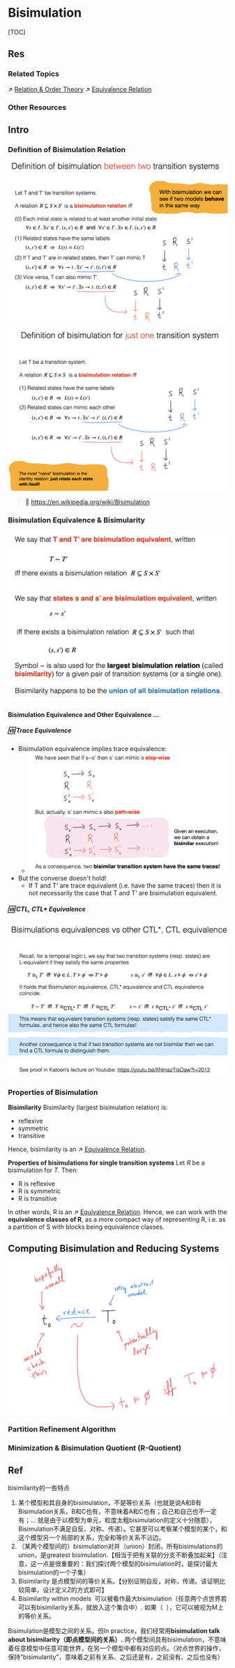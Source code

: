 # Bisimulation

[TOC]



## Res
### Related Topics
↗ [Relation & Order Theory](../../../../../../../../🧮%20Mathematics/🤼‍♀️%20Mathematical%20Logic%20(Foundations%20of%20Mathematics)/🛒%20Set%20Theory/👬%20Relation%20&%20Order%20Theory/Relation%20&%20Order%20Theory.md)
↗ [Equivalence Relation](../../../../../../../../🧮%20Mathematics/🤼‍♀️%20Mathematical%20Logic%20(Foundations%20of%20Mathematics)/🛒%20Set%20Theory/👬%20Relation%20&%20Order%20Theory/Equivalence%20Relation.md)


### Other Resources



## Intro
### Definition of Bisimulation Relation
![](../../../../../../../../../Assets/Pics/Screenshot%202025-10-14%20at%2000.46.01.png)

![](../../../../../../../../../Assets/Pics/Screenshot%202025-10-14%20at%2000.46.28.png)

> 🔗 https://en.wikipedia.org/wiki/Bisimulation



### Bisimulation Equivalence & Bisimularity
![](../../../../../../../../../Assets/Pics/Screenshot%202025-10-14%20at%2001.00.43.png)
#### Bisimulation Equivalence and Other Equivalence ...
##### 🆚 Trace Equivalence
- Bisimulation equivalence implies trace equivalence:
	- ![](../../../../../../../../../Assets/Pics/Screenshot%202025-10-14%20at%2001.10.07.png)
- But the converse doesn't hold!
	- If T and T’ are trace equivalent (i.e. have the same traces) then it is not necessarily the case that T and T’ are bisimulation equivalent.
##### 🆚 CTL, CTL\* Equivalence
![](../../../../../../../../../Assets/Pics/Screenshot%202025-10-14%20at%2001.09.37.png)


### Properties of Bisimulation
**Bisimilarity**
Bisimilarity (largest bisimulation relation) is:
- reflexive
- symmetric
- transitive

Hence, bisimilarity is an ↗ [Equivalence Relation](../../../../../../../../🧮%20Mathematics/🤼‍♀️%20Mathematical%20Logic%20(Foundations%20of%20Mathematics)/🛒%20Set%20Theory/👬%20Relation%20&%20Order%20Theory/Equivalence%20Relation.md).


**Properties of bisimulations for single transition systems**
Let $R$ be a bisimulation for $T$. Then: 
- R is reflexive
- R is symmetric
- R is transitive

In other words, R is an ↗ [Equivalence Relation](../../../../../../../../🧮%20Mathematics/🤼‍♀️%20Mathematical%20Logic%20(Foundations%20of%20Mathematics)/🛒%20Set%20Theory/👬%20Relation%20&%20Order%20Theory/Equivalence%20Relation.md). Hence, we can work with the **equivalence classes of R**, as a more compact way of representing R, i.e. as a partition of S with blocks being equivalence classes.



## Computing Bisimulation and Reducing Systems
![](../../../../../../../../../Assets/Pics/Screenshot%202025-10-14%20at%2001.20.03.png)


### Partition Refinement Algorithm


### Minimization & Bisimulation Quotient (R-Quotient)



## Ref
[（三）模态逻辑 Modal Logic 互模拟 bisimulation - 许阳的文章 - 知乎]: https://zhuanlan.zhihu.com/p/346686091

bisimilarity的一些特点
1. 某个模型和其自身的bisimulation，不是等价关系（也就是说A和B有Bisimulation关系，B和C也有，不意味着A和C也有；自己和自己也不一定有；... 就是由于以模型为单元，粒度太粗bisimulation的定义十分随意），Bisimulation不满足自反、对称、传递）。它甚至可以考察某个模型的某个，和这个模型另一个局部的关系，完全和等价关系不沾边。  
2. （某两个模型间的）bisimulation对并（union）封闭，所有bisimulations的union，是greatest bisimulation.【相当于把有关联的分支不断叠加起来】（注意，这一点是很重要的：我们探讨两个模型的bisimulation时，是探讨最大bisimulation的一个子集）  
3. Bisimilarity 是点模型间的等价关系。【分别证明自反，对称，传递。该证明比较简单，设计定义Z的方式即可】  
4. Bisimilarity within models  可以被看作最大bisimulation（任意两个点世界若可以有bisimilarity关系，就放入这个集合中）. 如果（  ），它可以被视为M上的等价关系。  

Bisimulation是模型之间的关系。但In practice，我们经常用**bisimulation talk about bisimilarity（即点模型间的关系）.**
两个模型间具有bisimulation，不意味着任意模型中任意可能世界，在另一个模型中都有对应的点。（对点世界的操作，保持“bisimularity”，意味着之前有关系、之后还是有，之前没有、之后也没有）
